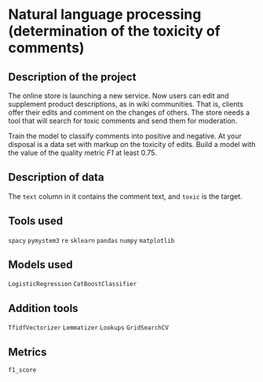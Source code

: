 # Natural language processing (determination of the toxicity of comments)

## Description of the project

The online store is launching a new service. Now users can edit and supplement product descriptions, as in wiki communities. That is, clients offer their edits and comment on the changes of others. The store needs a tool that will search for toxic comments and send them for moderation.

Train the model to classify comments into positive and negative. At your disposal is a data set with markup on the toxicity of edits. Build a model with the value of the quality metric *F1* at least 0.75.

## Description of data

The `text` column in it contains the comment text, and `toxic` is the target.

## Tools used

`spacy` `pymystem3` `re` `sklearn` `pandas` `numpy` `matplotlib`

## Models used

`LogisticRegression` `CatBoostClassifier`

## Addition tools

`TfidfVectorizer` `Lemmatizer` `Lookups` `GridSearchCV`

## Metrics

`f1_score`